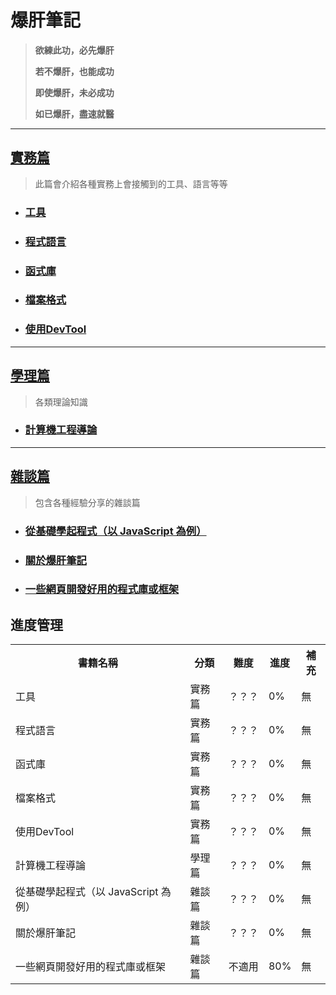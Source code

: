 # 爆肝筆記

> **欲練此功，必先爆肝** 
> 
> **若不爆肝，也能成功**
> 
> **即使爆肝，未必成功**
>
> **如已爆肝，盡速就醫**

---

## [實務篇](./practice/README.md)

> 此篇會介紹各種實務上會接觸到的工具、語言等等

* ### [工具](./practice/tool/README.md)

* ### [程式語言](./practice/programming_language/README.md)

* ### [函式庫](./practice/library/README.md)

* ### [檔案格式](./practice/file_format/README.md)

* ### [使用DevTool](./practice/使用DevTool/README.md)

---

## [學理篇](./theory/README.md)

> 各類理論知識

* ### [計算機工程導論](./theory/計算機工程導論/README.md)


---

## [雜談篇](./other/README.md)

> 包含各種經驗分享的雜談篇

* ### [從基礎學起程式（以 JavaScript 為例）](./other/從基礎學起程式_以javascript為例/README.md)

* ### [關於爆肝筆記](./other/關於爆肝筆記/README.md)

* ### [一些網頁開發好用的程式庫或框架](./other/一些網頁開發好用的程式庫或框架/README.md)


## 進度管理
<table>
  <tr>
    <th>書籍名稱</th>
    <th>分類</th>
    <th>難度</th>
    <th>進度</th>
    <th>補充</th>
  </tr>
  <tr>
    <td>工具</td>
    <td>實務篇</td>
    <td>？？？</td>
    <td>0%</td>
    <td>無</td>
  </tr>
  <tr>
    <td>程式語言</td>
    <td>實務篇</td>
    <td>？？？</td>
    <td>0%</td>
    <td>無</td>
  </tr>
  <tr>
    <td>函式庫</td>
    <td>實務篇</td>
    <td>？？？</td>
    <td>0%</td>
    <td>無</td>
  </tr>
  <tr>
    <td>檔案格式</td>
    <td>實務篇</td>
    <td>？？？</td>
    <td>0%</td>
    <td>無</td>
  </tr>
  <tr>
    <td>使用DevTool</td>
    <td>實務篇</td>
    <td>？？？</td>
    <td>0%</td>
    <td>無</td>
  </tr>
  <tr>
    <td>計算機工程導論</td>
    <td>學理篇</td>
    <td>？？？</td>
    <td>0%</td>
    <td>無</td>
  </tr>
  <tr>
    <td>從基礎學起程式（以 JavaScript 為例）</td>
    <td>雜談篇</td>
    <td>？？？</td>
    <td>0%</td>
    <td>無</td>
  </tr>
  <tr>
    <td>關於爆肝筆記</td>
    <td>雜談篇</td>
    <td>？？？</td>
    <td>0%</td>
    <td>無</td>
  </tr>
  <tr>
    <td>一些網頁開發好用的程式庫或框架</td>
    <td>雜談篇</td>
    <td>不適用</td>
    <td>80%</td>
    <td>無</td>
  </tr>
</table>
